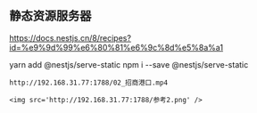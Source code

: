 ## 静态资源服务器
https://docs.nestjs.cn/8/recipes?id=%e9%9d%99%e6%80%81%e6%9c%8d%e5%8a%a1

yarn add @nestjs/serve-static
npm i  --save @nestjs/serve-static

```
http://192.168.31.77:1788/02_招商港口.mp4

<img src='http://192.168.31.77:1788/参考2.png' />
```
